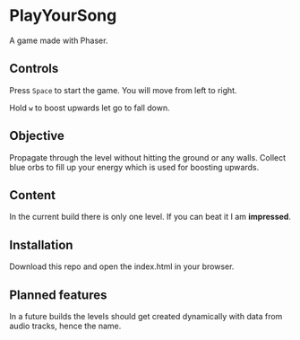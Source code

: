 # PlayYourSong
A game made with Phaser.

## Controls

Press `Space` to start the game. You will move from left to right.

Hold `w` to boost upwards let go to fall down.

## Objective

Propagate through the level without hitting the ground or any walls.
Collect blue orbs to fill up your energy which is used for boosting upwards.

## Content

In the current build there is only one level. If you can beat it I am **impressed**.

## Installation

Download this repo and open the index.html in your browser.

## Planned features

In a future builds the levels should get created dynamically with data from audio tracks, hence the name.
